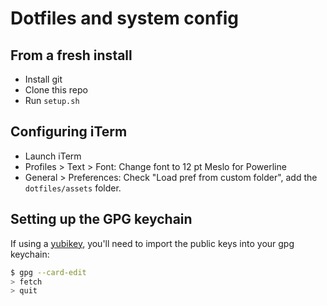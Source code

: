 # Dotfiles and system config

## From a fresh install

+ Install git
+ Clone this repo
+ Run `setup.sh`

## Configuring iTerm

+ Launch iTerm
+ Profiles > Text > Font: Change font to 12 pt Meslo for Powerline
+ General > Preferences: Check "Load pref from custom folder", add the `dotfiles/assets` folder.

## Setting up the GPG keychain

If using a [yubikey](https://github.com/drduh/YubiKey-Guide), you'll need to import the public keys into your gpg keychain:

```bash
$ gpg --card-edit
> fetch
> quit
```

